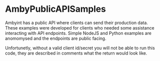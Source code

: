 # AmbyPublicAPISamples

Ambyint has a public API where clients can send their production data.  These examples were developed for clients who needed some assistance interacting with API endpoints.   Simple NodeJS and Python examples are anomomysed and the endpoints are public facing. 

Unfortunetly, without a valid client id/secret you will not be able to run this code, they are described in comments what the return would look like. 

